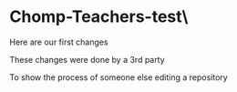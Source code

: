 # Chomp-Teachers-test\

Here are our first changes

These changes were done by a 3rd party

To show the process of someone else editing a repository
